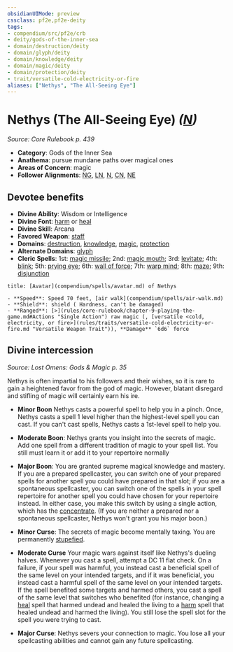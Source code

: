 ```yaml
---
obsidianUIMode: preview
cssclass: pf2e,pf2e-deity
tags:
- compendium/src/pf2e/crb
- deity/gods-of-the-inner-sea
- domain/destruction/deity
- domain/glyph/deity
- domain/knowledge/deity
- domain/magic/deity
- domain/protection/deity
- trait/versatile-cold-electricity-or-fire
aliases: ["Nethys", "The All-Seeing Eye"]
---
```

# Nethys (The All-Seeing Eye) *([N](rules/traits/n-b1.md "Neutral Alignment Trait"))*  
*Source: Core Rulebook p. 439*  

- **Category**: Gods of the Inner Sea
- **Anathema**: pursue mundane paths over magical ones
- **Areas of Concern**: magic
- **Follower Alignments**: [NG](rules/traits/ng-b1.md "Neutral Good Alignment Trait"), [LN](rules/traits/ln-b1.md "Lawful Neutral Alignment Trait"), [N](rules/traits/n-b1.md "Neutral Alignment Trait"), [CN](rules/traits/cn-b1.md "Chaotic Neutral Alignment Trait"), [NE](rules/traits/ne-b1.md "Neutral Evil Alignment Trait")

## Devotee benefits

- **Divine Ability**: Wisdom or Intelligence
- **Divine Font**: [harm](compendium/spells/harm.md) or [heal](compendium/spells/heal.md)
- **Divine Skill**: Arcana
- **Favored Weapon**: [staff](compendium/equipment/items/staff.md)
- **Domains**: [destruction](compendium/setting/domains.md#Destruction), [knowledge](compendium/setting/domains.md#Knowledge), [magic](compendium/setting/domains.md#Magic), [protection](compendium/setting/domains.md#Protection)
- **Alternate Domains**: [glyph](compendium/setting/domains.md#Glyph)
- **Cleric Spells**: 1st: [magic missile](compendium/spells/magic-missile.md); 2nd: [magic mouth](compendium/spells/magic-mouth.md); 3rd: [levitate](compendium/spells/levitate.md); 4th: [blink](compendium/spells/blink.md); 5th: [prying eye](compendium/spells/prying-eye.md); 6th: [wall of force](compendium/spells/wall-of-force.md); 7th: [warp mind](compendium/spells/warp-mind.md); 8th: [maze](compendium/spells/maze.md); 9th: [disjunction](compendium/spells/disjunction.md)

```ad-embed-avatar
title: [Avatar](compendium/spells/avatar.md) of Nethys

- **Speed**: Speed 70 feet, [air walk](compendium/spells/air-walk.md)
- **Shield**: shield ( Hardness, can't be damaged)
- **Ranged**: [>](rules/core-rulebook/chapter-9-playing-the-game.md#Actions "Single Action") raw magic (, [versatile <cold, electricity, or fire>](rules/traits/versatile-cold-electricity-or-fire.md "Versatile Weapon Trait")), **Damage** `6d6` force 
```

## Divine intercession
*Source: Lost Omens: Gods & Magic p. 35*

Nethys is often impartial to his followers and their wishes, so it is rare to gain a heightened favor from the god of magic. However, blatant disregard and stifling of magic will certainly earn his ire.

- **Minor Boon** Nethys casts a powerful spell to help you in a pinch. Once, Nethys casts a spell 1 level higher than the highest-level spell you can cast. If you can't cast spells, Nethys casts a 1st-level spell to help you.
- **Moderate Boon**: Nethys grants you insight into the secrets of magic. Add one spell from a different tradition of magic to your spell list. You still must learn it or add it to your repertoire normally
- **Major Boon**: You are granted supreme magical knowledge and mastery. If you are a prepared spellcaster, you can switch one of your prepared spells for another spell you could have prepared in that slot; if you are a spontaneous spellcaster, you can switch one of the spells in your spell repertoire for another spell you could have chosen for your repertoire instead. In either case, you make this switch by using a single action, which has the [concentrate](rules/traits/concentrate.md "Concentrate Action & Ability Trait"). (If you are neither a prepared nor a spontaneous spellcaster, Nethys won't grant you his major boon.)

- **Minor Curse**: The secrets of magic become mentally taxing. You are permanently [stupefied](rules/conditions.md#Stupefied).
- **Moderate Curse** Your magic wars against itself like Nethys's dueling halves. Whenever you cast a spell, attempt a DC 11 flat check. On a failure, if your spell was harmful, you instead cast a beneficial spell of the same level on your intended targets, and if it was beneficial, you instead cast a harmful spell of the same level on your intended targets. If the spell benefited some targets and harmed others, you cast a spell of the same level that switches who benefited (for instance, changing a [heal](compendium/spells/heal.md) spell that harmed undead and healed the living to a [harm](compendium/spells/harm.md) spell that healed undead and harmed the living). You still lose the spell slot for the spell you were trying to cast.
- **Major Curse**: Nethys severs your connection to magic. You lose all your spellcasting abilities and cannot gain any future spellcasting.